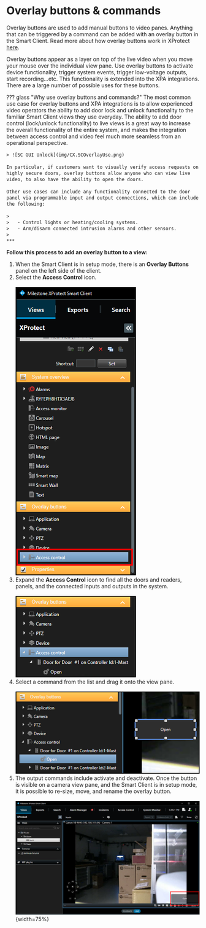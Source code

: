 # Overlay buttons & commands

Overlay buttons are used to add manual buttons to video panes. Anything that can be triggered by a command can be added with an overlay button in the Smart Client. Read more about how overlay buttons work in XProtect [here](https://doc.milestonesys.com/latest/en-US/standard_features/sf_sc/sf_configuration/sc_configuringcamerasettings.htm#Overlaybuttonsexplained).

Overlay buttons appear as a layer on top of the live video when you move your mouse over the individual view pane. Use overlay buttons to activate device functionality, trigger system events, trigger low-voltage outputs, start recording…etc.  This functionality is extended into the XPA integrations. There are a large number of possible uses for these buttons. 

??? glass "Why use overlay buttons and commands?"
    The most common use case for overlay buttons and XPA integrations is to allow experienced video operators the ability to add door lock and unlock functionality to the familiar Smart Client views they use everyday. The ability to add door control (lock/unlock functionality) to live views is a great way to increase the overall functionality of the entire system, and makes the integration between access control and video feel much more seamless from an operational perspective.

    > ![SC GUI Unlock](img/CX.SCOverlayUse.png)
    
    In particular, if customers want to visually verify access requests on highly secure doors, overlay buttons allow anyone who can view live video, to also have the ability to open the doors. 

    Other use cases can include any functionality connected to the door panel via programmable input and output connections, which can include the following:

    >
    >   - Control lights or heating/cooling systems.
    >   - Arm/disarm connected intrusion alarms and other sensors.
    >
    ***

**Follow this process to add an overlay button to a view:**

1. When the Smart Client is in setup mode, there is an **Overlay Buttons** panel on the left side of the client.
2. Select the **Access Control** icon.</br>
    </br>
    ![OverlayButton](img/CXAL.obc1.png)
3. Expand the **Access Control** icon to find all the doors and readers, panels, and the connected inputs and outputs in the system.</br>
    </br>
    ![Expand4Doors](img/CXAL.obc2.png)
4. Select a command from the list and drag it onto the view pane.</br>
    </br>
    ![PlaceButton](img/CXAL.obc3.png)
5. The output commands include activate and deactivate. Once the button is visible on a camera view pane, and the Smart Client is in setup mode, it is possible to re-size, move, and rename the overlay button.</br>
    </br>
    ![OverlayGUI](img/CXAL.obc4.png){width=75%}